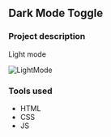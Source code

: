 ## Dark Mode Toggle

### Project description

Light mode

![LightMode](https://user-images.githubusercontent.com/89424060/193489518-49c9919c-b790-4696-a283-06215bec5226.png)

### Tools used 

- HTML
- CSS
- JS
